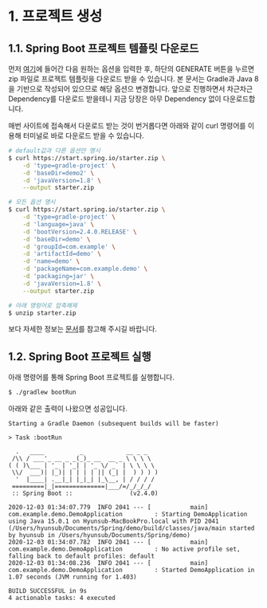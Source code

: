 # 1. 프로젝트 생성

## 1.1. Spring Boot 프로젝트 템플릿 다운로드

먼저 [여기](https://start.spring.io/)에 들어간 다음 원하는 옵션을 입력한 후, 하단의 GENERATE 버튼을 누르면 zip 파일로 프로젝트 템플릿을 다운로드 받을 수 있습니다. 본 문서는 Gradle과 Java 8을 기반으로 작성되어 있으므로 해당 옵션으 변경합니다. 앞으로 진행하면서 차근차근 Dependency를 다운로드 받을테니 지금 당장은 아무 Dependency 없이 다운로드합니다.

매번 사이트에 접속해서 다운로드 받는 것이 번거롭다면 아래와 같이 curl 명령어를 이용해 터미널로 바로 다운로드 받을 수 있습니다.

```bash
# default값과 다른 옵션만 명시
$ curl https://start.spring.io/starter.zip \
    -d 'type=gradle-project' \
    -d 'baseDir=demo2' \
    -d 'javaVersion=1.8' \
    --output starter.zip

# 모든 옵션 명시
$ curl https://start.spring.io/starter.zip \
    -d 'type=gradle-project' \
    -d 'language=java' \
    -d 'bootVersion=2.4.0.RELEASE' \
    -d 'baseDir=demo' \
    -d 'groupId=com.example' \
    -d 'artifactId=demo' \
    -d 'name=demo' \
    -d 'packageName=com.example.demo' \
    -d 'packaging=jar' \
    -d 'javaVersion=1.8' \
    --output starter.zip

# 아래 명렁어로 압축해제
$ unzip starter.zip
```

보다 자세한 정보는 [문서](https://docs.spring.io/initializr/docs/current/reference/html/)를 참고해 주시길 바랍니다.

## 1.2. Spring Boot 프로젝트 실행

아래 명령어를 통해 Spring Boot 프로젝트를 실행합니다.

```bash
$ ./gradlew bootRun
```

아래와 같은 출력이 나왔으면 성공입니다.

```text
Starting a Gradle Daemon (subsequent builds will be faster)

> Task :bootRun

  .   ____          _            __ _ _
 /\\ / ___'_ __ _ _(_)_ __  __ _ \ \ \ \
( ( )\___ | '_ | '_| | '_ \/ _` | \ \ \ \
 \\/  ___)| |_)| | | | | || (_| |  ) ) ) )
  '  |____| .__|_| |_|_| |_\__, | / / / /
 =========|_|==============|___/=/_/_/_/
 :: Spring Boot ::                (v2.4.0)

2020-12-03 01:34:07.779  INFO 2041 --- [           main] com.example.demo.DemoApplication         : Starting DemoApplication using Java 15.0.1 on Hyunsub-MacBookPro.local with PID 2041 (/Users/hyunsub/Documents/Spring/demo/build/classes/java/main started by hyunsub in /Users/hyunsub/Documents/Spring/demo)
2020-12-03 01:34:07.782  INFO 2041 --- [           main] com.example.demo.DemoApplication         : No active profile set, falling back to default profiles: default
2020-12-03 01:34:08.236  INFO 2041 --- [           main] com.example.demo.DemoApplication         : Started DemoApplication in 1.07 seconds (JVM running for 1.403)

BUILD SUCCESSFUL in 9s
4 actionable tasks: 4 executed
```

